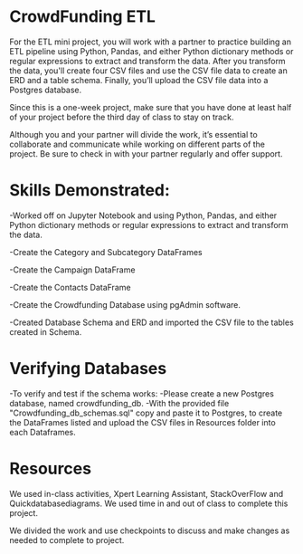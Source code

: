 # CrowdFunding ETL

For the ETL mini project, you will work with a partner to practice building an ETL pipeline using Python, Pandas, and either Python dictionary methods or regular expressions to extract and transform the data. After you transform the data, you'll create four CSV files and use the CSV file data to create an ERD and a table schema. Finally, you’ll upload the CSV file data into a Postgres database.

Since this is a one-week project, make sure that you have done at least half of your project before the third day of class to stay on track.

Although you and your partner will divide the work, it’s essential to collaborate and communicate while working on different parts of the project. Be sure to check in with your partner regularly and offer support.

# Skills Demonstrated:

-Worked off on Jupyter Notebook and using Python, Pandas, and either Python dictionary methods or regular expressions to extract and transform the data.

-Create the Category and Subcategory DataFrames

-Create the Campaign DataFrame

-Create the Contacts DataFrame

-Create the Crowdfunding Database using pgAdmin software.

-Created Database Schema and ERD and imported the CSV file to the tables created in Schema.

# Verifying Databases
-To verify and test if the schema works:
	-Please create a new Postgres database, named crowdfunding_db.
	-With the provided file "Crowdfunding_db_schemas.sql" copy and paste it to Postgres, to create the DataFrames listed and upload the CSV files in Resources folder into each Dataframes.

# Resources

We used in-class activities, Xpert Learning Assistant, StackOverFlow and Quickdatabasediagrams. We used time in and out of class to complete this project. 

We divided the work and use checkpoints to discuss and make changes as needed to complete to project.